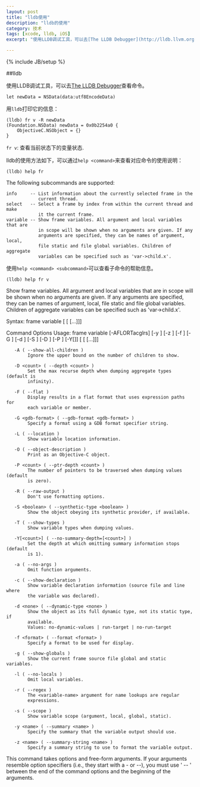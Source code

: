 ```yaml
---
layout: post
title: "lldb使用"
description: "lldb的使用"
category: 技术
tags: [xcode, lldb, iOS]
excerpt: "使用LLDB调试工具，可以去[The LLDB Debugger](http://lldb.llvm.org/lldb-gdb.html)查看命令。"

---
```

{% include JB/setup %}

##lldb

使用LLDB调试工具，可以去[The LLDB Debugger](http://lldb.llvm.org/lldb-gdb.html)查看命令。

`let newData = NSData(data:utf8EncodeData)`

用`lldb`打印它的信息：

	(lldb) fr v -R newData
	(Foundation.NSData) newData = 0x0b2254a0 {
		ObjectiveC.NSObject = {}
	}
	
`fr v`: 查看当前状态下的变量状态.

lldb的使用方法如下，可以通过`help <command>`来查看对应命令的使用说明：

	(lldb) help fr
	
The following subcommands are supported:

    info     -- List information about the currently selected frame in the
                current thread.
    select   -- Select a frame by index from within the current thread and make
                it the current frame.
    variable -- Show frame variables. All argument and local variables that are
                in scope will be shown when no arguments are given. If any
                arguments are specified, they can be names of argument, local,
                file static and file global variables. Children of aggregate
                variables can be specified such as 'var->child.x'.

使用`help <command> <subcommand>`可以查看子命令的帮助信息。

	(lldb) help fr v

   Show frame variables. All argument and local variables that are in scope
   will be shown when no arguments are given. If any arguments are specified,
   they can be names of argument, local, file static and file global variables.
   Children of aggregate variables can be specified such as 'var->child.x'.

Syntax: frame variable <cmd-options> [<variable-name> [<variable-name> [...]]]

Command Options Usage:
  frame variable [-AFLORTacglrs] [-y <name>] [-z <name>] [-f <format>] [-G <gdb-format>] [-d <none>] [-S <boolean>] [-D <count>] [-P <count>] [-Y[<count>]] [<variable-name> [<variable-name> [...]]]

       -A ( --show-all-children )
            Ignore the upper bound on the number of children to show.

       -D <count> ( --depth <count> )
            Set the max recurse depth when dumping aggregate types (default is
            infinity).

       -F ( --flat )
            Display results in a flat format that uses expression paths for
            each variable or member.

       -G <gdb-format> ( --gdb-format <gdb-format> )
            Specify a format using a GDB format specifier string.

       -L ( --location )
            Show variable location information.

       -O ( --object-description )
            Print as an Objective-C object.

       -P <count> ( --ptr-depth <count> )
            The number of pointers to be traversed when dumping values (default
            is zero).

       -R ( --raw-output )
            Don't use formatting options.

       -S <boolean> ( --synthetic-type <boolean> )
            Show the object obeying its synthetic provider, if available.

       -T ( --show-types )
            Show variable types when dumping values.

       -Y[<count>] ( --no-summary-depth=[<count>] )
            Set the depth at which omitting summary information stops (default
            is 1).

       -a ( --no-args )
            Omit function arguments.

       -c ( --show-declaration )
            Show variable declaration information (source file and line where
            the variable was declared).

       -d <none> ( --dynamic-type <none> )
            Show the object as its full dynamic type, not its static type, if
            available.
            Values: no-dynamic-values | run-target | no-run-target

       -f <format> ( --format <format> )
            Specify a format to be used for display.

       -g ( --show-globals )
            Show the current frame source file global and static variables.

       -l ( --no-locals )
            Omit local variables.

       -r ( --regex )
            The <variable-name> argument for name lookups are regular
            expressions.

       -s ( --scope )
            Show variable scope (argument, local, global, static).

       -y <name> ( --summary <name> )
            Specify the summary that the variable output should use.

       -z <name> ( --summary-string <name> )
            Specify a summary string to use to format the variable output.
   
This command takes options and free-form arguments.  If your arguments
   resemble option specifiers (i.e., they start with a - or --), you must use '
   -- ' between the end of the command options and the beginning of the
   arguments.